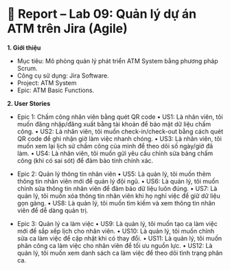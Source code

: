 # 💾 Report – Lab 09: Quản lý dự án ATM trên Jira (Agile)

**1. Giới thiệu** 
-	Mục tiêu: Mô phỏng quản lý phát triển ATM System bằng phương pháp Scrum.
-	Công cụ sử dụng: Jira Software.
-	Project: ATM System
-	Epic: ATM Basic Functions.

**2.	User Stories** 
-	Epic 1: Chấm công nhân viên bằng quét QR code
•	US1: Là nhân viên, tôi muốn đăng nhập/đăng xuất bằng tài khoản để bảo mật dữ liệu chấm công.
•	US2: Là nhân viên, tôi muốn check-in/check-out bằng cách quét QR code để ghi nhận giờ làm việc nhanh chóng.
•	US3: Là nhân viên, tôi muốn xem lại lịch sử chấm công của mình để theo dõi số ngày/giờ đã làm.
•	US4: Là nhân viên, tôi muốn gửi yêu cầu chỉnh sửa bảng chấm công (khi có sai sót) để đảm bảo tính chính xác.

-	Epic 2: Quản lý thông tin nhân viên
•	US5: Là quản lý, tôi muốn thêm thông tin nhân viên mới để quản lý đội ngũ.
•	US6: Là quản lý, tôi muốn chỉnh sửa thông tin nhân viên để đảm bảo dữ liệu luôn đúng.
•	US7: Là quản lý, tôi muốn xóa thông tin nhân viên khi họ nghỉ việc để giữ dữ liệu gọn gàng.
•	US8: Là quản lý, tôi muốn tìm kiếm và xem thông tin nhân viên để dễ dàng quản trị.

-	Epic 3: Quản lý ca làm việc
•	US9: Là quản lý, tôi muốn tạo ca làm việc mới để sắp xếp lịch cho nhân viên.
•	US10: Là quản lý, tôi muốn chỉnh sửa ca làm việc để cập nhật khi có thay đổi.
•	US11: Là quản lý, tôi muốn phân công ca làm việc cho nhân viên để tối ưu nguồn lực.
•	US12: Là quản lý, tôi muốn xem danh sách ca làm việc để theo dõi tình trạng phân ca.
